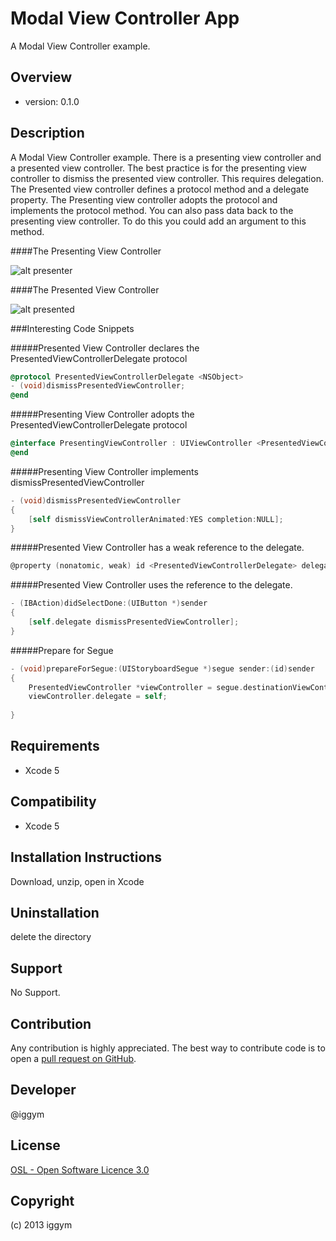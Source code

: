 
Modal View Controller App
=====================
A Modal View Controller example.
 
Overview
--------
- version: 0.1.0
 
 
Description
-----------
A Modal View Controller example. There is a presenting view controller and a presented view controller. 
The best practice is for the presenting view controller to dismiss the presented view controller. This requires delegation. The Presented view controller defines a protocol method and a delegate property. The Presenting view controller adopts the protocol and implements the protocol method. 
You can also pass data back to the presenting view controller. To do this you could add an argument to this method. 

####The Presenting View Controller

![alt presenter](https://raw.github.com/iggym/ModalViewController/master/Docs/PresentingViewController.png)
 

####The Presented View Controller

 ![alt presented](https://raw.github.com/iggym/ModalViewController/master/Docs/PresentedViewController.png)
 
###Interesting Code Snippets

#####Presented View Controller declares the PresentedViewControllerDelegate protocol
```objectivec
@protocol PresentedViewControllerDelegate <NSObject>
- (void)dismissPresentedViewController;
@end
```


#####Presenting View Controller adopts the PresentedViewControllerDelegate protocol
```objectivec
@interface PresentingViewController : UIViewController <PresentedViewControllerDelegate>
@end
```

#####Presenting View Controller implements dismissPresentedViewController
```objectivec
- (void)dismissPresentedViewController
{
    [self dismissViewControllerAnimated:YES completion:NULL];
}
```

#####Presented View Controller has a weak reference to the delegate.
```objectivec
@property (nonatomic, weak) id <PresentedViewControllerDelegate> delegate;
```

#####Presented View Controller uses the reference to the delegate.
```objectivec
- (IBAction)didSelectDone:(UIButton *)sender
{
    [self.delegate dismissPresentedViewController];
}
```

#####Prepare for Segue
```objectivec
- (void)prepareForSegue:(UIStoryboardSegue *)segue sender:(id)sender
{
    PresentedViewController *viewController = segue.destinationViewController;
    viewController.delegate = self;
    
}
```





Requirements
------------
- Xcode 5
 
Compatibility
-------------
- Xcode 5
 
Installation Instructions
-------------------------
Download, unzip, open in Xcode
 
Uninstallation
--------------
delete the directory
 
Support
-------
No Support.
 
Contribution
------------
Any contribution is highly appreciated. The best way to contribute code is to open a [pull request on GitHub](https://help.github.com/articles/using-pull-requests).
 
Developer
---------
@iggym
 
License
-------
[OSL - Open Software Licence 3.0](http://opensource.org/licenses/osl-3.0.php)
 
Copyright
---------
(c) 2013 iggym